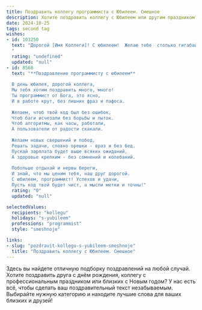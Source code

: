 ```yaml
---
title: Поздравить коллегу программиста с Юбилеем. Смешное
description: Хотите поздравить коллегу с Юбилеем или другим праздником? Наш ИИ создаст незабываемое поздравление, а вы обязательно выделитесь среди других.  
date: 2024-10-25
tags: second tag
wishes:
- id: 103250
  text: "Дорогой [Имя Коллеги]! С юбилеем!  Желаю тебе  столько гигабайт счастья, сколько кода ты написал за свою жизнь (и пусть это число будет астрономическим!). Пусть баги в твоей жизни встречаются так же редко, как нули в твоем кошельке после успешного проекта.  Пусть твой кофе всегда будет горячим, а дедлайны –  всегда  вовремя (ну, или хотя бы чуть-чуть с опозданием, в пределах допустимого).  С праздником, гений кодинга!
  "
  rating: "undefined"
  updated: "null"
- id: 8568
  text: "**Поздравление программисту с юбилеем**
  
  В день юбилея, дорогой коллега,
  Мы тебя хотим поздравить много, много!
  Ты программист от Бога, это ясно,
  И в работе крут, без лишних фраз и пафоса.
  
  Желаем, чтоб твой код был без ошибок,
  Чтоб баги исчезали без борьбы и пыток.
  Чтоб алгоритмы, как часы, работали,
  А пользователи от радости скакали.
  
  Желаем новых свершений и побед,
  Решать задачи, словно орешки - враз и без бед.
  Пускай зарплата будет выше всяких ожиданий,
  А здоровье крепким - без сомнений и колебаний.
  
  Побольше отдыхай и нервы береги,
  И знай, что мы ценим тебя, наш друг дорогой.
  С юбилеем, программист! Успехов и удачи,
  Пусть код твой будет чист, а мысли метки и точны!"
  rating: "0"
  updated: "null"

selectedValues:
  recipients: "kollegu"
  holidays: "s-yubileem"
  professions: "programmist"
  style: "smeshnoje"

links:
- slug: "pozdravit-kollegu-s-yubileem-smeshnoje"
  title: "Поздравить коллегу с Юбилеем. Смешное"
---
```


Здесь вы найдете отличную подборку поздравлений на любой случай. 
Хотите поздравить друга с днём рождения, коллегу с профессиональным праздником или близких с Новым годом? У нас есть всё, чтобы сделать ваш поздравительный текст незабываемым. Выбирайте нужную категорию и находите лучшие слова для ваших близких и друзей!
